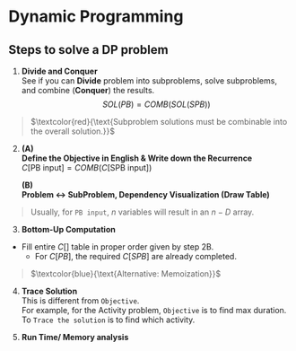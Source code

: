 # Dynamic Programming

## Steps to solve a DP problem

1. **Divide and Conquer**  
See if you can **Divide** problem into subproblems, solve subproblems, and combine (**Conquer**) the results.  
$$SOL(PB) = COMB(SOL(SPB))$$
> $\textcolor{red}{\text{Subproblem solutions must be combinable into the overall solution.}}$  


2. **(A)**  
   **Define the Objective in English & Write down the Recurrence**  
   $C[\text{PB input}] = COMB(C[\text{SPB input}])$

   **(B)**  
   **Problem <-> SubProblem, Dependency Visualization (Draw Table)**

> Usually, for `PB input`, $n$ variables will result in an $n-D$ array.

3. **Bottom-Up Computation**  

- Fill entire $C[ ]$ table in proper order given by step 2B.  
    - For $C[PB]$, the required $C[SPB]$ are already completed.

> $\textcolor{blue}{\text{Alternative: Memoization}}$

4. **Trace Solution**  
This is different from `Objective`.  
For example, for the Activity problem, `Objective` is to find max duration. To `Trace the solution` is to find which activity.

5. **Run Time/ Memory analysis**
